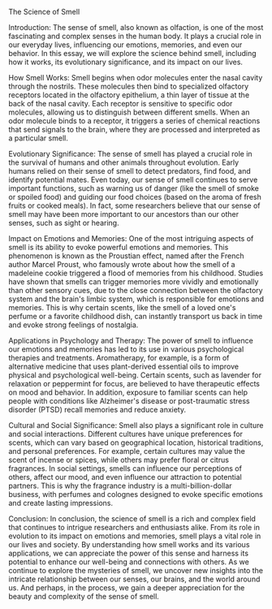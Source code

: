 The Science of Smell

Introduction:
The sense of smell, also known as olfaction, is one of the most fascinating and complex senses in the human body. It plays a crucial role in our everyday lives, influencing our emotions, memories, and even our behavior. In this essay, we will explore the science behind smell, including how it works, its evolutionary significance, and its impact on our lives.

How Smell Works:
Smell begins when odor molecules enter the nasal cavity through the nostrils. These molecules then bind to specialized olfactory receptors located in the olfactory epithelium, a thin layer of tissue at the back of the nasal cavity. Each receptor is sensitive to specific odor molecules, allowing us to distinguish between different smells. When an odor molecule binds to a receptor, it triggers a series of chemical reactions that send signals to the brain, where they are processed and interpreted as a particular smell.

Evolutionary Significance:
The sense of smell has played a crucial role in the survival of humans and other animals throughout evolution. Early humans relied on their sense of smell to detect predators, find food, and identify potential mates. Even today, our sense of smell continues to serve important functions, such as warning us of danger (like the smell of smoke or spoiled food) and guiding our food choices (based on the aroma of fresh fruits or cooked meals). In fact, some researchers believe that our sense of smell may have been more important to our ancestors than our other senses, such as sight or hearing.

Impact on Emotions and Memories:
One of the most intriguing aspects of smell is its ability to evoke powerful emotions and memories. This phenomenon is known as the Proustian effect, named after the French author Marcel Proust, who famously wrote about how the smell of a madeleine cookie triggered a flood of memories from his childhood. Studies have shown that smells can trigger memories more vividly and emotionally than other sensory cues, due to the close connection between the olfactory system and the brain's limbic system, which is responsible for emotions and memories. This is why certain scents, like the smell of a loved one's perfume or a favorite childhood dish, can instantly transport us back in time and evoke strong feelings of nostalgia.

Applications in Psychology and Therapy:
The power of smell to influence our emotions and memories has led to its use in various psychological therapies and treatments. Aromatherapy, for example, is a form of alternative medicine that uses plant-derived essential oils to improve physical and psychological well-being. Certain scents, such as lavender for relaxation or peppermint for focus, are believed to have therapeutic effects on mood and behavior. In addition, exposure to familiar scents can help people with conditions like Alzheimer's disease or post-traumatic stress disorder (PTSD) recall memories and reduce anxiety.

Cultural and Social Significance:
Smell also plays a significant role in culture and social interactions. Different cultures have unique preferences for scents, which can vary based on geographical location, historical traditions, and personal preferences. For example, certain cultures may value the scent of incense or spices, while others may prefer floral or citrus fragrances. In social settings, smells can influence our perceptions of others, affect our mood, and even influence our attraction to potential partners. This is why the fragrance industry is a multi-billion-dollar business, with perfumes and colognes designed to evoke specific emotions and create lasting impressions.

Conclusion:
In conclusion, the science of smell is a rich and complex field that continues to intrigue researchers and enthusiasts alike. From its role in evolution to its impact on emotions and memories, smell plays a vital role in our lives and society. By understanding how smell works and its various applications, we can appreciate the power of this sense and harness its potential to enhance our well-being and connections with others. As we continue to explore the mysteries of smell, we uncover new insights into the intricate relationship between our senses, our brains, and the world around us. And perhaps, in the process, we gain a deeper appreciation for the beauty and complexity of the sense of smell.